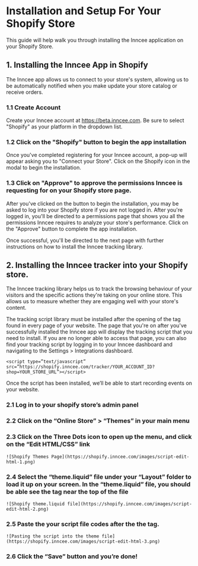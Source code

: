# Installation and Setup For Your Shopify Store

This guide will help walk you through installing the Inncee application on your Shopify Store.

## 1. Installing the Inncee App in Shopify
The Inncee app allows us to connect to your store's system, allowing us to be automatically notified when you make update your store catalog or receive orders.

### 1.1 Create Account
Create your Inncee account at https://beta.inncee.com. Be sure to select "Shopify" as your platform in the dropdown list.

### 1.2 Click on the "Shopify" button to begin the app installation
Once you've completed registering for your Inncee account, a pop-up will appear asking you to "Connect your Store". Click on the Shopify icon in the modal to begin the installation.

### 1.3 Click on "Approve" to approve the permissions Inncee is requesting for on your Shopify store page.
After you've clicked on the button to begin the installation, you may be asked to log into your Shopify store if you are not logged in. After you're logged in, you'll be directed to a permissions page that shows you all the permissions Inncee requires to analyze your store's performance. Click on the "Approve" button to complete the app installation.

Once successful, you'll be directed to the next page with further instructions on how to install the Inncee tracking library.

## 2. Installing the Inncee tracker into your Shopify store.
The Inncee tracking library helps us to track the browsing behaviour of your visitors and the specific actions they're taking on your online store. This allows us to measure whether they are engaging well with your store's content. 

The tracking script library must be installed after the opening of the <head> tag found in every
page of your website. The page that you're on after you've successfully installed the Inncee app will display the tracking script that you need to install. If you are no longer able to access that page, you can also find your tracking script by logging in to your Inncee dashboard and navigating to the Settings > Integrations dashboard.

`<script type=”text/javascript”
src=”https://shopify.inncee.com/tracker/YOUR_ACCOUNT_ID?shop=YOUR_STORE_URL”></script>`

Once the script has been installed, we’ll be able to start recording events on your website.

### 2.1 Log in to your shopify store’s admin panel
### 2.2 Click on the “Online Store” > “Themes” in your main menu
### 2.3 Click on the Three Dots icon to open up the menu, and click on the “Edit HTML/CSS” link

	![Shopify Themes Page](https://shopify.inncee.com/images/script-edit-html-1.png)

### 2.4 Select the “theme.liquid” file under your “Layout” folder to load it up on your screen. In the “theme.liquid” file, you should be able see the <head> tag near the top of the file

	![Shopify theme.liquid file](https://shopify.inncee.com/images/script-edit-html-2.png)

### 2.5 Paste the your script file codes after the the <title> tags (you should find them a couple of lines down from the <head> tag) Please make sure that you code is pasted only after the closing </title> tag.

	![Pasting the script into the theme file](https://shopify.inncee.com/images/script-edit-html-3.png)

### 2.6 Click the “Save” button and you’re done!
